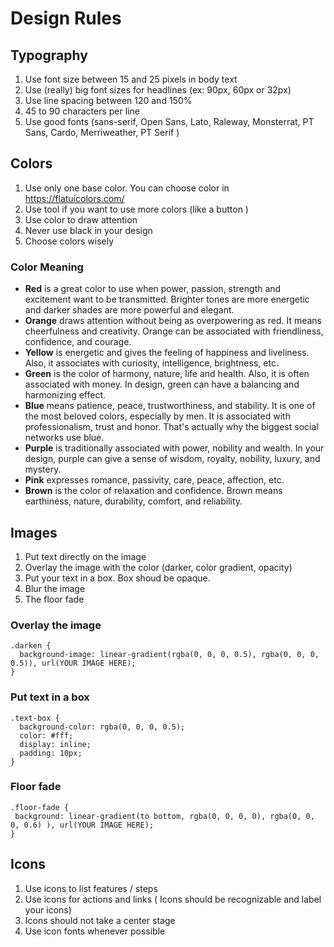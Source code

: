 # Design Rules

## Typography
1. Use font size between 15 and 25 pixels in body text
2. Use (really) big font sizes for headlines (ex: 90px, 60px or 32px)
3. Use line spacing between 120 and 150%
4. 45 to 90 characters per line
5. Use good fonts (sans-serif, Open Sans, Lato, Raleway, Monsterrat, PT Sans, Cardo, Merriweather, PT Serif )

## Colors
1. Use only one base color. 
You can choose color in https://flatuicolors.com/
2. Use tool if you want to use more colors (like a button )
3. Use color to draw attention
4. Never use black in your design
5. Choose colors wisely

### Color Meaning
* **Red** is a great color to use when power, passion, strength and excitement want to be transmitted. Brighter tones are more energetic and darker shades are more powerful and elegant.
* **Orange** draws attention without being as overpowering as red. It means cheerfulness and creativity. Orange can be associated with friendliness, confidence, and courage.
* **Yellow** is energetic and gives the feeling of happiness and liveliness. Also, it associates with curiosity, intelligence, brightness, etc.
* **Green** is the color of harmony, nature, life and health. Also, it is often associated with money. In design, green can have a balancing and harmonizing effect.
* **Blue** means patience, peace, trustworthiness, and stability. It is one of the most beloved colors, especially by men. It is associated with professionalism, trust and honor. That's actually why the biggest social networks use blue.
* **Purple** is traditionally associated with power, nobility and wealth. In your design, purple can give a sense of wisdom, royalty, nobility, luxury, and mystery.
* **Pink** expresses romance, passivity, care, peace, affection, etc.
* **Brown** is the color of relaxation and confidence. Brown means earthiness, nature, durability, comfort, and reliability.

## Images
1. Put text directly on the image
2. Overlay the image with the color (darker, color gradient, opacity)
3. Put your text in a box. Box shoud be opaque.
4. Blur the image
5. The floor fade

### **Overlay the image**
```csss
.darken {
  background-image: linear-gradient(rgba(0, 0, 0, 0.5), rgba(0, 0, 0, 0.5)), url(YOUR IMAGE HERE);
}
```
### **Put text in a box** 
```
.text-box {
  background-color: rgba(0, 0, 0, 0.5);
  color: #fff;
  display: inline;
  padding: 10px;
}
```

### **Floor fade**
```
.floor-fade {
 background: linear-gradient(to bottom, rgba(0, 0, 0, 0), rgba(0, 0, 0, 0.6) ), url(YOUR IMAGE HERE);
}
```
## Icons
1. Use icons to list features / steps
2. Use icons for actions and links
( Icons should be recognizable and label your icons)
3. Icons should not take a center stage
4. Use icon fonts whenever possible
